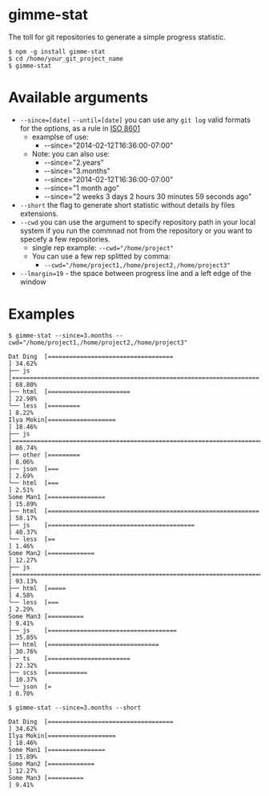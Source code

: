 # gimme-stat

The toll for git repositories to generate a simple progress statistic.

```
$ npm -g install gimme-stat
$ cd /home/your_git_project_name
$ gimme-stat
```

# Available arguments
 - `--since=[date]` `--until=[date]` you can use any `git log` valid formats for the options, as a rule in [ISO 8601](https://en.wikipedia.org/wiki/ISO_8601)
   - examplse of use:
     - --since="2014-02-12T16:36:00-07:00"
   - Note: you can also use:
     - --since="2.years"
     - --since="3.months"
     - --since="2014-02-12T16:36:00-07:00"
     - --since="1 month ago"
     - --since="2 weeks 3 days 2 hours 30 minutes 59 seconds ago"
 - `--short` the flag to generate short statistic without details by files extensions.
 - `--cwd` you can use the argument to specify repository path in your local system if you run the commnad not from the repository or you want to specefy a few repositories.
   - single rep example: `--cwd="/home/project"`
   - You can use a few rep splitted by comma:
     - `--cwd="/home/project1,/home/project2,/home/project3"`
- `--lmargin=19` - the space between progress line and a left edge of the window

# Examples
```
$ gimme-stat --since=3.months --cwd="/home/project1,/home/project2,/home/project3"

Dat Ding  [===================================                                                       ] 34.62%
├── js    [=====================================================================                     ] 68.80%
├── html  [=======================                                                                   ] 22.98%
└── less  [=========                                                                                 ] 8.22%
Ilya Mokin[===================                                                                       ] 18.46%
├── js    [====================================================================================      ] 86.74%
├── other [=========                                                                                 ] 8.06%
├── json  [===                                                                                       ] 2.69%
└── html  [===                                                                                       ] 2.51%
Some Man1 [================                                                                          ] 15.89%
├── html  [===========================================================                               ] 58.17%
├── js    [=========================================                                                 ] 40.37%
└── less  [==                                                                                        ] 1.46%
Some Man2 [=============                                                                             ] 12.27%
├── js    [=======================================================================================   ] 93.13%
├── html  [=====                                                                                     ] 4.58%
└── less  [===                                                                                       ] 2.29%
Some Man3 [==========                                                                                ] 9.41%
├── js    [====================================                                                      ] 35.85%
├── html  [===============================                                                           ] 30.76%
├── ts    [=======================                                                                   ] 22.32%
├── scss  [===========                                                                               ] 10.37%
└── json  [=                                                                                         ] 0.70%
```

```
$ gimme-stat --since=3.months --short

Dat Ding  [===================================                                                       ] 34.62%
Ilya Mokin[===================                                                                       ] 18.46%
Some Man1 [================                                                                          ] 15.89%
Some Man2 [=============                                                                             ] 12.27%
Some Man3 [==========                                                                                ] 9.41%
```